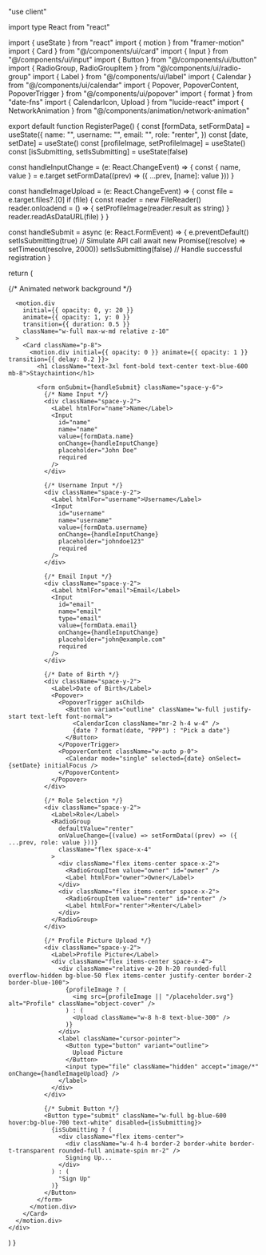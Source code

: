 "use client"

import type React from "react"

import { useState } from "react"
import { motion } from "framer-motion"
import { Card } from "@/components/ui/card"
import { Input } from "@/components/ui/input"
import { Button } from "@/components/ui/button"
import { RadioGroup, RadioGroupItem } from "@/components/ui/radio-group"
import { Label } from "@/components/ui/label"
import { Calendar } from "@/components/ui/calendar"
import { Popover, PopoverContent, PopoverTrigger } from "@/components/ui/popover"
import { format } from "date-fns"
import { CalendarIcon, Upload } from "lucide-react"
import { NetworkAnimation } from "@/components/animation/network-animation"

export default function RegisterPage() {
  const [formData, setFormData] = useState({
    name: "",
    username: "",
    email: "",
    role: "renter",
  })
  const [date, setDate] = useState<Date>()
  const [profileImage, setProfileImage] = useState<string>()
  const [isSubmitting, setIsSubmitting] = useState(false)

  const handleInputChange = (e: React.ChangeEvent<HTMLInputElement>) => {
    const { name, value } = e.target
    setFormData((prev) => ({ ...prev, [name]: value }))
  }

  const handleImageUpload = (e: React.ChangeEvent<HTMLInputElement>) => {
    const file = e.target.files?.[0]
    if (file) {
      const reader = new FileReader()
      reader.onloadend = () => {
        setProfileImage(reader.result as string)
      }
      reader.readAsDataURL(file)
    }
  }

  const handleSubmit = async (e: React.FormEvent) => {
    e.preventDefault()
    setIsSubmitting(true)
    // Simulate API call
    await new Promise((resolve) => setTimeout(resolve, 2000))
    setIsSubmitting(false)
    // Handle successful registration
  }

  return (
    <div className="min-h-screen bg-gradient-to-br from-blue-400 to-blue-600 flex items-center justify-center p-4 relative overflow-hidden">
      {/* Animated network background */}
      <div className="absolute inset-0">
        <NetworkAnimation />
      </div>

      <motion.div
        initial={{ opacity: 0, y: 20 }}
        animate={{ opacity: 1, y: 0 }}
        transition={{ duration: 0.5 }}
        className="w-full max-w-md relative z-10"
      >
        <Card className="p-8">
          <motion.div initial={{ opacity: 0 }} animate={{ opacity: 1 }} transition={{ delay: 0.2 }}>
            <h1 className="text-3xl font-bold text-center text-blue-600 mb-8">Staychaintion</h1>

            <form onSubmit={handleSubmit} className="space-y-6">
              {/* Name Input */}
              <div className="space-y-2">
                <Label htmlFor="name">Name</Label>
                <Input
                  id="name"
                  name="name"
                  value={formData.name}
                  onChange={handleInputChange}
                  placeholder="John Doe"
                  required
                />
              </div>

              {/* Username Input */}
              <div className="space-y-2">
                <Label htmlFor="username">Username</Label>
                <Input
                  id="username"
                  name="username"
                  value={formData.username}
                  onChange={handleInputChange}
                  placeholder="johndoe123"
                  required
                />
              </div>

              {/* Email Input */}
              <div className="space-y-2">
                <Label htmlFor="email">Email</Label>
                <Input
                  id="email"
                  name="email"
                  type="email"
                  value={formData.email}
                  onChange={handleInputChange}
                  placeholder="john@example.com"
                  required
                />
              </div>

              {/* Date of Birth */}
              <div className="space-y-2">
                <Label>Date of Birth</Label>
                <Popover>
                  <PopoverTrigger asChild>
                    <Button variant="outline" className="w-full justify-start text-left font-normal">
                      <CalendarIcon className="mr-2 h-4 w-4" />
                      {date ? format(date, "PPP") : "Pick a date"}
                    </Button>
                  </PopoverTrigger>
                  <PopoverContent className="w-auto p-0">
                    <Calendar mode="single" selected={date} onSelect={setDate} initialFocus />
                  </PopoverContent>
                </Popover>
              </div>

              {/* Role Selection */}
              <div className="space-y-2">
                <Label>Role</Label>
                <RadioGroup
                  defaultValue="renter"
                  onValueChange={(value) => setFormData((prev) => ({ ...prev, role: value }))}
                  className="flex space-x-4"
                >
                  <div className="flex items-center space-x-2">
                    <RadioGroupItem value="owner" id="owner" />
                    <Label htmlFor="owner">Owner</Label>
                  </div>
                  <div className="flex items-center space-x-2">
                    <RadioGroupItem value="renter" id="renter" />
                    <Label htmlFor="renter">Renter</Label>
                  </div>
                </RadioGroup>
              </div>

              {/* Profile Picture Upload */}
              <div className="space-y-2">
                <Label>Profile Picture</Label>
                <div className="flex items-center space-x-4">
                  <div className="relative w-20 h-20 rounded-full overflow-hidden bg-blue-50 flex items-center justify-center border-2 border-blue-100">
                    {profileImage ? (
                      <img src={profileImage || "/placeholder.svg"} alt="Profile" className="object-cover" />
                    ) : (
                      <Upload className="w-8 h-8 text-blue-300" />
                    )}
                  </div>
                  <label className="cursor-pointer">
                    <Button type="button" variant="outline">
                      Upload Picture
                    </Button>
                    <input type="file" className="hidden" accept="image/*" onChange={handleImageUpload} />
                  </label>
                </div>
              </div>

              {/* Submit Button */}
              <Button type="submit" className="w-full bg-blue-600 hover:bg-blue-700 text-white" disabled={isSubmitting}>
                {isSubmitting ? (
                  <div className="flex items-center">
                    <div className="w-4 h-4 border-2 border-white border-t-transparent rounded-full animate-spin mr-2" />
                    Signing Up...
                  </div>
                ) : (
                  "Sign Up"
                )}
              </Button>
            </form>
          </motion.div>
        </Card>
      </motion.div>
    </div>
  )
}

